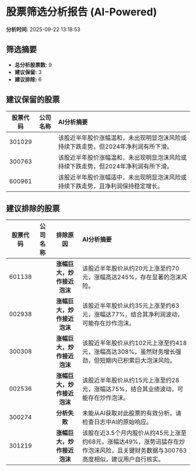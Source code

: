 # 股票筛选分析报告 (AI-Powered)

**分析时间:** 2025-09-22 13:18:53

## 筛选摘要

- **总分析股票数:** 9
- **建议保留:** 3
- **建议排除:** 6

## 建议保留的股票

| 股票代码 | 公司名称 | AI分析摘要 |
|:---:|:---:|:---|
| 301029 |  | 该股近半年股价涨幅温和，未出现明显泡沫风险或持续下跌走势，但2024年净利润有所下滑。 |
| 300763 |  | 该股近半年股价涨幅温和，未出现明显泡沫风险或持续下跌走势，但2024年净利润有所下滑。 |
| 600961 |  | 该股近半年股价涨幅适中，未出现明显泡沫风险或持续下跌走势，且净利润保持稳定增长。 |

## 建议排除的股票

| 股票代码 | 公司名称 | 排除原因 | AI分析摘要 |
|:---:|:---:|:---:|:---|
| 601138 |  | **涨幅巨大，炒作接近泡沫** | 该股近半年股价从约20元上涨至约70元，涨幅高达245%，存在显著的泡沫风险。 |
| 002938 |  | **涨幅巨大，炒作接近泡沫** | 该股近半年股价从约35元上涨至约63元，涨幅达77%，结合其净利润波动，可能存在炒作泡沫。 |
| 300308 |  | **涨幅巨大，炒作接近泡沫** | 该股近半年股价从约102元上涨至约418元，涨幅高达308%，虽然财务增长强劲，但短期内已积累巨大泡沫风险。 |
| 002536 |  | **涨幅巨大，炒作接近泡沫** | 该股近半年股价从约15元上涨至约28元，涨幅达75%，结合其业绩波动，可能存在炒作泡沫。 |
| 300274 |  | **分析失败** | 未能从AI获取对此股票的有效分析。请检查日志中AI的原始响应。 |
| 301219 |  | **涨幅巨大，炒作接近泡沫** | 该股在近3.5个月内股价从约45元上涨至约68元，涨幅达49%，涨势迅猛存在炒作泡沫风险，且关键财务数据与300763高度相似，建议用户自行核实。 |
